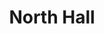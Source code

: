 ---
categories:
- '1990'
events:
- audio_id: sa-rwb-023
  building: North Hall
  categories: north-hall
  description: Student Body President Brian Nixon was attacked near his dorm room
    in North Hall. Prior to this attack, public safety provided Nixon with security.
    Nixon received racial death threats and intimidating calls and letters throughout
    his presidency. As student body president, Nixon implemented programs that encouraged
    students to practice ethical behavior and allowed students to meet with campus
    leaders in informal settings. Nixon accomplished many successful programs in spite
    of the personal racial threats he received while president. The violence escalated
    in February 1990 when Nixon was attacked in the early morning while walking to
    his residence hall. Nixon resigned as president in March 1990, one month prior
    to the end of his term. He cited personal reasons for his resignation and stated,
    "The pain and pressure has finally taken its toll physically, mentally, emotionally,
    and especially academically."
  event_decade: '1990'
  event_id: '60'
  excerpt: Student Body President Brian Nixon was attacked near his dorm room in North
    Hall. Prior to this attack, public safety provided Nixon with security. Nixon
    received racial death threats and intimidating calls and letters throughout his
    presidency. As student body president, Nixon implemented programs that encouraged
    students to practice ethical behavior and allowed students to meet with campus
    leaders in informal settings. Nixon accomplished many successful programs in spite
    of the personal racial threats he received while president. The violence escalated
    in February 1990 when Nixon was attacked in the early morning while walking to
    his residence hall. Nixon resigned as president in March 1990, one month prior
    to the end of his term. He cited personal reasons for his resignation and stated,
    "The pain and pressure has finally taken its toll physically, mentally, emotionally,
    and especially academically."
  iiif_crop: null
  image id (orig): 0004108
  image_caption: null
  image_id: 0004108
  image_type: null
  redirect_from: /events/43/index.html
  start_date: 01/01/1990
  title: Brian Nixon attacked
  year: '1990'
lat: '35.787267'
layout: post
lng: '-78.664749'
order: 26
permalink: places/north-hall/
place: north-hall
title: North Hall

---